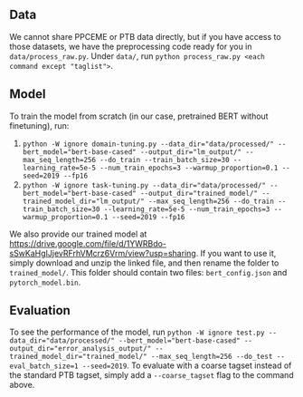 ## Data
We cannot share PPCEME or PTB data directly, but if you have access to those datasets, we have the preprocessing code ready for you in `data/process_raw.py`.
Under `data/`, run `python process_raw.py <each command except "taglist">`.

## Model
To train the model from scratch (in our case, pretrained BERT without finetuning), run:
1. `python -W ignore domain-tuning.py --data_dir="data/processed/" --bert_model="bert-base-cased" --output_dir="lm_output/" --max_seq_length=256 --do_train --train_batch_size=30 --learning_rate=5e-5 --num_train_epochs=3 --warmup_proportion=0.1 --seed=2019 --fp16`
2. `python -W ignore task-tuning.py --data_dir="data/processed/" --bert_model="bert-base-cased" --output_dir="trained_model/" --trained_model_dir="lm_output/" --max_seq_length=256 --do_train --train_batch_size=30 --learning_rate=5e-5 --num_train_epochs=3 --warmup_proportion=0.1 --seed=2019 --fp16`

We also provide our trained model at https://drive.google.com/file/d/1YWRBdo-sSwKaHgIJjevRFrhVMcrz6Vrm/view?usp=sharing. If you want to use it, simply download and unzip the linked file, and then rename the folder to `trained_model/`. This folder should contain two files: `bert_config.json` and `pytorch_model.bin`.

## Evaluation
To see the performance of the model, run `python -W ignore test.py --data_dir="data/processed/" --bert_model="bert-base-cased" --output_dir="error_analysis_output/" --trained_model_dir="trained_model/" --max_seq_length=256 --do_test --eval_batch_size=1 --seed=2019`.
To evaluate with a coarse tagset instead of the standard PTB tagset, simply add a `--coarse_tagset` flag to the command above.
